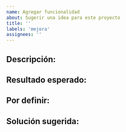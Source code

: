 ```yaml
---
name: Agregar funcionalidad
about: Sugerir una idea para este proyecto
title: ''
labels: 'mejora'
assignees: ''
---
```


## Descripción:
<!-- Una descripción concisa y clara de la funcionalidad que se desea. -->

## Resultado esperado:
<!-- Una descripción o lista de elementos o características que la nueva funcionalidad deberá incluir. -->

## Por definir:
<!-- Opcionalmente, si hay elementos o características que deberán definirse. -->

## Solución sugerida:
<!-- Una o más descripciones de elementos que podrían incluirse en la implementación. -->

